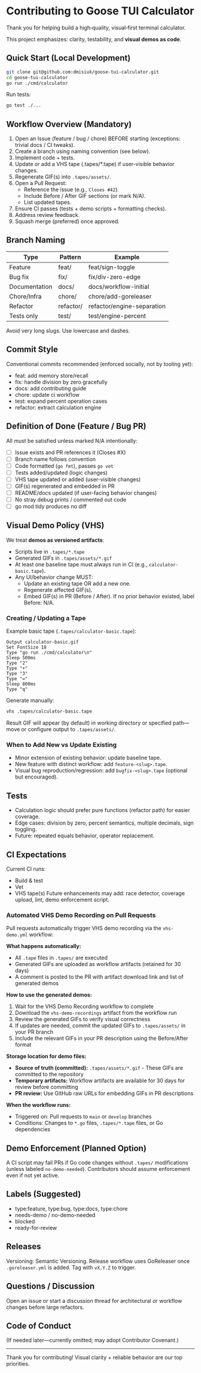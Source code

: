 # Contributing to Goose TUI Calculator

Thank you for helping build a high‑quality, visual‑first terminal calculator.

This project emphasizes: clarity, testability, and **visual demos as code**.

## Quick Start (Local Development)
```bash
git clone git@github.com:dmisiuk/goose-tui-calculator.git
cd goose-tui-calculator
go run ./cmd/calculator
```
Run tests:
```bash
go test ./...
```

## Workflow Overview (Mandatory)
1. Open an Issue (feature / bug / chore) BEFORE starting (exceptions: trivial docs / CI tweaks).
2. Create a branch using naming convention (see below).
3. Implement code + tests.
4. Update or add a VHS tape (.tapes/*.tape) if user-visible behavior changes.
5. Regenerate GIF(s) into `.tapes/assets/`.
6. Open a Pull Request:
   - Reference the issue (e.g., `Closes #42`).
   - Include Before / After GIF sections (or mark N/A).
   - List updated tapes.
7. Ensure CI passes (tests + demo scripts + formatting checks).
8. Address review feedback.
9. Squash merge (preferred) once approved.

## Branch Naming
| Type | Pattern | Example |
|------|---------|---------|
| Feature | feat/<slug> | feat/sign-toggle |
| Bug fix | fix/<slug> | fix/div-zero-edge |
| Documentation | docs/<slug> | docs/workflow-initial |
| Chore/Infra | chore/<slug> | chore/add-goreleaser |
| Refactor | refactor/<slug> | refactor/engine-separation |
| Tests only | test/<slug> | test/engine-percent |

Avoid very long slugs. Use lowercase and dashes.

## Commit Style
Conventional commits recommended (enforced socially, not by tooling yet):
- feat: add memory store/recall
- fix: handle division by zero gracefully
- docs: add contributing guide
- chore: update ci workflow
- test: expand percent operation cases
- refactor: extract calculation engine

## Definition of Done (Feature / Bug PR)
All must be satisfied unless marked N/A intentionally:
- [ ] Issue exists and PR references it (Closes #X)
- [ ] Branch name follows convention
- [ ] Code formatted (`go fmt`), passes `go vet`
- [ ] Tests added/updated (logic changes)
- [ ] VHS tape updated or added (user-visible changes)
- [ ] GIF(s) regenerated and embedded in PR
- [ ] README/docs updated (if user-facing behavior changes)
- [ ] No stray debug prints / commented out code
- [ ] go mod tidy produces no diff

## Visual Demo Policy (VHS)
We treat **demos as versioned artifacts**:
- Scripts live in `.tapes/*.tape`
- Generated GIFs in `.tapes/assets/*.gif`
- At least one baseline tape must always run in CI (e.g., `calculator-basic.tape`).
- Any UI/behavior change MUST:
  - Update an existing tape OR add a new one.
  - Regenerate affected GIF(s).
  - Embed GIF(s) in PR (Before / After). If no prior behavior existed, label Before: N/A.

### Creating / Updating a Tape
Example basic tape (`.tapes/calculator-basic.tape`):
```
Output calculator-basic.gif
Set FontSize 18
Type "go run ./cmd/calculator\n"
Sleep 500ms
Type "2"
Type "+"
Type "3"
Type "="
Sleep 800ms
Type "q"
```
Generate manually:
```bash
vhs .tapes/calculator-basic.tape
```
Result GIF will appear (by default) in working directory or specified path—move or configure output to `.tapes/assets/`.

### When to Add New vs Update Existing
- Minor extension of existing behavior: update baseline tape.
- New feature with distinct workflow: add `feature-<slug>.tape`.
- Visual bug reproduction/regression: add `bugfix-<slug>.tape` (optional but encouraged).

## Tests
- Calculation logic should prefer pure functions (refactor path) for easier coverage.
- Edge cases: division by zero, percent semantics, multiple decimals, sign toggling.
- Future: repeated equals behavior, operator replacement.

## CI Expectations
Current CI runs:
- Build & test
- Vet
- VHS tape(s)
Future enhancements may add: race detector, coverage upload, lint, demo enforcement script.

### Automated VHS Demo Recording on Pull Requests
Pull requests automatically trigger VHS demo recording via the `vhs-demo.yml` workflow:

**What happens automatically:**
- All `.tape` files in `.tapes/` are executed
- Generated GIFs are uploaded as workflow artifacts (retained for 30 days)
- A comment is posted to the PR with artifact download link and list of generated demos

**How to use the generated demos:**
1. Wait for the VHS Demo Recording workflow to complete
2. Download the `vhs-demo-recordings` artifact from the workflow run
3. Review the generated GIFs to verify visual correctness
4. If updates are needed, commit the updated GIFs to `.tapes/assets/` in your PR branch
5. Include the relevant GIFs in your PR description using the Before/After format

**Storage location for demo files:**
- **Source of truth (committed):** `.tapes/assets/*.gif` - These GIFs are committed to the repository
- **Temporary artifacts:** Workflow artifacts are available for 30 days for review before committing
- **PR review:** Use GitHub raw URLs for embedding GIFs in PR descriptions

**When the workflow runs:**
- Triggered on: Pull requests to `main` or `develop` branches
- Conditions: Changes to `*.go` files, `.tapes/*.tape` files, or Go dependencies

## Demo Enforcement (Planned Option)
A CI script may fail PRs if Go code changes without `.tapes/` modifications (unless labeled `no-demo-needed`). Contributors should assume enforcement even if not yet active.

## Labels (Suggested)
- type:feature, type:bug, type:docs, type:chore
- needs-demo / no-demo-needed
- blocked
- ready-for-review

## Releases
Versioning: Semantic Versioning. Release workflow uses GoReleaser once `.goreleaser.yml` is added. Tag with `vX.Y.Z` to trigger.

## Questions / Discussion
Open an issue or start a discussion thread for architectural or workflow changes before large refactors.

## Code of Conduct
(If needed later—currently omitted; may adopt Contributor Covenant.)

---
Thank you for contributing! Visual clarity + reliable behavior are our top priorities.
